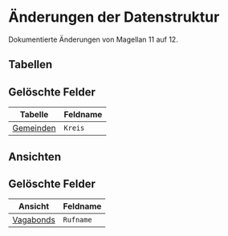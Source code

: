 # Änderungen der Datenstruktur

Dokumentierte Änderungen von Magellan 11 auf 12.

## Tabellen

## Gelöschte Felder

Tabelle                                                       | Feldname
--------------------------------------------------------------| --------
[Gemeinden](../database/tables/Gemeinden/)                    | `Kreis`

## Ansichten

## Gelöschte Felder

Ansicht                                                       | Feldname
--------------------------------------------------------------| --------
[Vagabonds](../database/views/Vagabonds/)                     | `Rufname`

